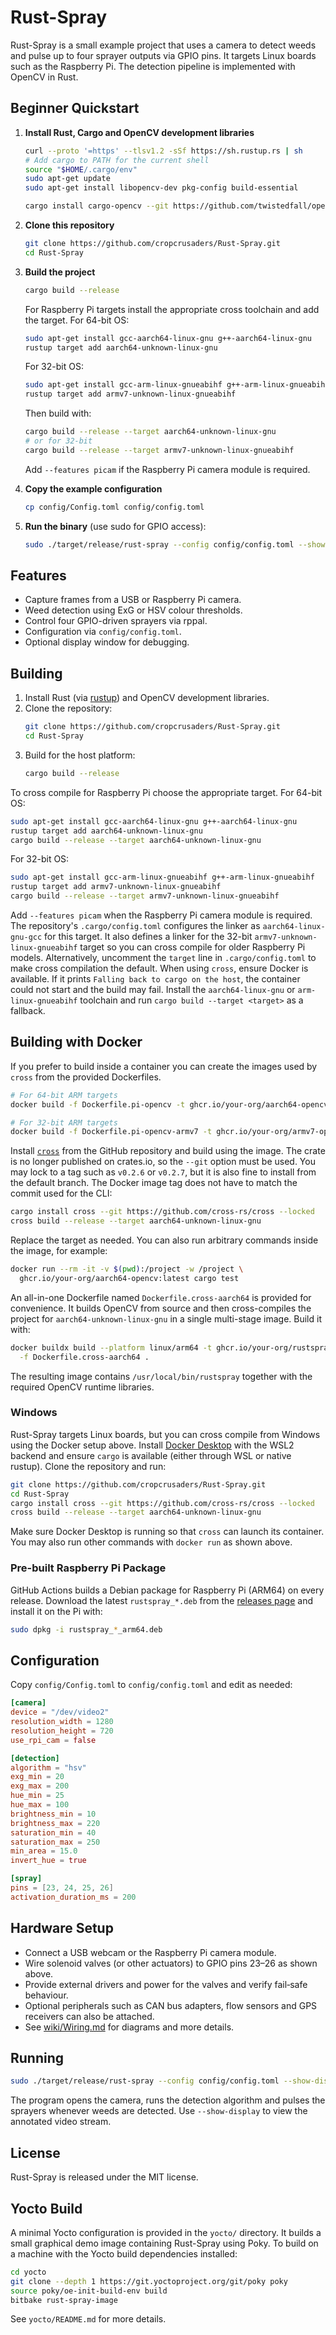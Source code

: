 # Rust-Spray

Rust-Spray is a small example project that uses a camera to detect weeds and pulse up to four sprayer outputs via GPIO pins. It targets Linux boards such as the Raspberry Pi. The detection pipeline is implemented with OpenCV in Rust.

## Beginner Quickstart

1. **Install Rust, Cargo and OpenCV development libraries**
   ```bash
   curl --proto '=https' --tlsv1.2 -sSf https://sh.rustup.rs | sh
   # Add cargo to PATH for the current shell
   source "$HOME/.cargo/env"
   sudo apt-get update
   sudo apt-get install libopencv-dev pkg-config build-essential

   cargo install cargo-opencv --git https://github.com/twistedfall/opencv-rust
   ```
2. **Clone this repository**
   ```bash
   git clone https://github.com/cropcrusaders/Rust-Spray.git
   cd Rust-Spray
   ```
3. **Build the project**
   ```bash
   cargo build --release
   ```
   For Raspberry Pi targets install the appropriate cross toolchain and add the target.
   For 64-bit OS:
   ```bash
   sudo apt-get install gcc-aarch64-linux-gnu g++-aarch64-linux-gnu
   rustup target add aarch64-unknown-linux-gnu
   ```
   For 32-bit OS:
   ```bash
   sudo apt-get install gcc-arm-linux-gnueabihf g++-arm-linux-gnueabihf
   rustup target add armv7-unknown-linux-gnueabihf
   ```
   Then build with:
   ```bash
   cargo build --release --target aarch64-unknown-linux-gnu
   # or for 32-bit
   cargo build --release --target armv7-unknown-linux-gnueabihf
   ```
   Add `--features picam` if the Raspberry Pi camera module is required.

4. **Copy the example configuration**
   ```bash
   cp config/Config.toml config/config.toml
   ```
5. **Run the binary** (use sudo for GPIO access):
   ```bash
   sudo ./target/release/rust-spray --config config/config.toml --show-display
   ```

## Features

- Capture frames from a USB or Raspberry Pi camera.
- Weed detection using ExG or HSV colour thresholds.
- Control four GPIO-driven sprayers via rppal.
- Configuration via `config/config.toml`.
- Optional display window for debugging.

## Building

1. Install Rust (via [rustup](https://rustup.rs)) and OpenCV development libraries.
2. Clone the repository:
   ```bash
   git clone https://github.com/cropcrusaders/Rust-Spray.git
   cd Rust-Spray
   ```
3. Build for the host platform:
   ```bash
   cargo build --release
   ```

To cross compile for Raspberry Pi choose the appropriate target.
For 64-bit OS:
   ```bash
   sudo apt-get install gcc-aarch64-linux-gnu g++-aarch64-linux-gnu
   rustup target add aarch64-unknown-linux-gnu
   cargo build --release --target aarch64-unknown-linux-gnu
   ```
For 32-bit OS:
   ```bash
   sudo apt-get install gcc-arm-linux-gnueabihf g++-arm-linux-gnueabihf
   rustup target add armv7-unknown-linux-gnueabihf
   cargo build --release --target armv7-unknown-linux-gnueabihf
   ```
Add `--features picam` when the Raspberry Pi camera module is required.
The repository's `.cargo/config.toml` configures the linker as `aarch64-linux-gnu-gcc` for this target.
It also defines a linker for the 32-bit `armv7-unknown-linux-gnueabihf` target so you can cross compile for older Raspberry Pi models.
Alternatively, uncomment the `target` line in `.cargo/config.toml` to make cross compilation the default.
When using `cross`, ensure Docker is available. If it prints `Falling back to cargo on the host`, the container could not start and the build may fail.
Install the `aarch64-linux-gnu` or `arm-linux-gnueabihf` toolchain and run `cargo build --target <target>` as a fallback.

## Building with Docker

If you prefer to build inside a container you can create the images used by
`cross` from the provided Dockerfiles.

```bash
# For 64-bit ARM targets
docker build -f Dockerfile.pi-opencv -t ghcr.io/your-org/aarch64-opencv:latest .

# For 32-bit ARM targets
docker build -f Dockerfile.pi-opencv-armv7 -t ghcr.io/your-org/armv7-opencv:latest .
```

Install [`cross`](https://github.com/cross-rs/cross) from the GitHub repository
and build using the image. The crate is no longer published on crates.io, so the
`--git` option must be used. You may lock to a tag such as `v0.2.6` or
`v0.2.7`, but it is also fine to install from the default branch. The Docker
image tag does not have to match the commit used for the CLI:

```bash
cargo install cross --git https://github.com/cross-rs/cross --locked
cross build --release --target aarch64-unknown-linux-gnu
```

Replace the target as needed. You can also run arbitrary commands inside the
image, for example:

```bash
docker run --rm -it -v $(pwd):/project -w /project \
  ghcr.io/your-org/aarch64-opencv:latest cargo test
```

An all-in-one Dockerfile named `Dockerfile.cross-aarch64` is provided for
convenience. It builds OpenCV from source and then cross-compiles the project
for `aarch64-unknown-linux-gnu` in a single multi-stage image. Build it with:

```bash
docker buildx build --platform linux/arm64 -t ghcr.io/your-org/rustspray:latest \
  -f Dockerfile.cross-aarch64 .
```
The resulting image contains `/usr/local/bin/rustspray` together with the
required OpenCV runtime libraries.

### Windows

Rust-Spray targets Linux boards, but you can cross compile from Windows using
the Docker setup above. Install [Docker Desktop](https://www.docker.com/products/docker-desktop)
with the WSL2 backend and ensure `cargo` is available (either through WSL or
native rustup). Clone the repository and run:

```bash
git clone https://github.com/cropcrusaders/Rust-Spray.git
cd Rust-Spray
cargo install cross --git https://github.com/cross-rs/cross --locked
cross build --release --target aarch64-unknown-linux-gnu
```

Make sure Docker Desktop is running so that `cross` can launch its container.
You may also run other commands with `docker run` as shown above.

### Pre-built Raspberry Pi Package

GitHub Actions builds a Debian package for Raspberry Pi (ARM64) on every
release. Download the latest `rustspray_*.deb` from the
[releases page](https://github.com/cropcrusaders/Rust-Spray/releases) and
install it on the Pi with:

```bash
sudo dpkg -i rustspray_*_arm64.deb
```


## Configuration

Copy `config/Config.toml` to `config/config.toml` and edit as needed:

```toml
[camera]
device = "/dev/video2"
resolution_width = 1280
resolution_height = 720
use_rpi_cam = false

[detection]
algorithm = "hsv"
exg_min = 20
exg_max = 200
hue_min = 25
hue_max = 100
brightness_min = 10
brightness_max = 220
saturation_min = 40
saturation_max = 250
min_area = 15.0
invert_hue = true

[spray]
pins = [23, 24, 25, 26]
activation_duration_ms = 200
```

## Hardware Setup

- Connect a USB webcam or the Raspberry Pi camera module.
- Wire solenoid valves (or other actuators) to GPIO pins 23–26 as shown above.
- Provide external drivers and power for the valves and verify fail‑safe behaviour.
- Optional peripherals such as CAN bus adapters, flow sensors and GPS receivers can also be attached.
- See [wiki/Wiring.md](wiki/Wiring.md) for diagrams and more details.

## Running

```bash
sudo ./target/release/rust-spray --config config/config.toml --show-display
```

The program opens the camera, runs the detection algorithm and pulses the sprayers whenever weeds are detected. Use `--show-display` to view the annotated video stream.

## License

Rust-Spray is released under the MIT license.

## Yocto Build

A minimal Yocto configuration is provided in the `yocto/` directory. It builds
a small graphical demo image containing Rust-Spray using Poky. To build on a
machine with the Yocto build dependencies installed:

```bash
cd yocto
git clone --depth 1 https://git.yoctoproject.org/git/poky poky
source poky/oe-init-build-env build
bitbake rust-spray-image
```

See `yocto/README.md` for more details.
